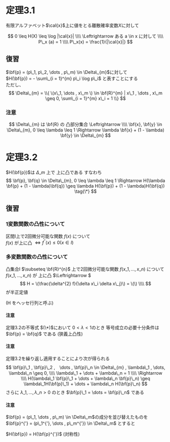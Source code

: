 # 定理3.1
有限アルファベット$\cal{x}$上に値をとる離散確率変数$X$に対して

$$
0 \leq H(X) \leq \log |\cal{x}| \\\\
\Leftrightarrow ある a \in x に対して  \\\\
P\_x (a) = 1  \\\\
P\_x(x) = \frac{1}{|\cal{x}|}
$$

## 復習
$\bf{p} = (p\_1, p\_2, \dots , p\_m) \in \Delta\_{m}$に対して  
$H(\bf{p}) = - \sum\_{i = 1}^{m} p\_i \log p\_i$ と表すことにする  
ただし、
$$
\Delta\_{m} = \\{ \(x\_1, \dots , x\_m \) \in \bf{R}^{m} | x\_1 , \dots , x\_m \geq 0, \sum\_{i = 1}^{m} x\_i = 1 \\}
$$

### 注意
$$
\Delta\_{m} は \bf{R} の 凸部分集合 \Leftrightarrow \\\\
\bf{x}, \bf{y} \in \Delta\_{m}, 0 \leq \lambda \leq 1 \Rightarrow \lambda \bf{x} + (1 - \lambda) \bf{y}
\in \Delta\_{m}
$$

# 定理3.2
$H(\bf{p})$は $\Delta\_{m}$ 上で 上に凸である すなわち
$$
\bf{p}, \bf{q} \in \Delta\_{m}, 0 \leq \lambda \leq 1 \Rightarrow 
H(\lambda \bf{p} + (1 - \lambda)\bf{q}) \geq \lambda H(\bf{p}) + (1 - \lambda)H(\bf{q}) \tag{\*}
$$

## 復習
### 1変数関数の凸性について
区間I上で2回微分可能な関数 $f(x)$ について  
$f(x)$ が上に凸 $\Leftrightarrow f^{''}(x) \leq 0 (x \in I)$

### 多変数関数の凸性について
凸集合I $\subseteq \bf{R}^{n}$ 上で2回微分可能な関数 $f(x\_1, \dots , x\_n)$ について  
$f(x\_1, \dots , x\_n)$ が 上に凸 $\Leftrightarrow $
$$
H = \(\frac{\delta^{2} f}{\delta x\_i \delta x\_j}\) = \(\) \\\\
$$
が半正定値

(H をヘッセ行列と呼ぶ)

#### 注意
定理3.2の不等式 $(\*)$において  $0 < \lambda < 1$のとき
等号成立の必要十分条件は $\bf{p} = \bf{q}$ である (狭義上凸性)

#### 注意
定理3.2を繰り返し適用することにより次が得られる
$$
\bf{p}\_1 , \bf{p}\_2 ,　\dots , \bf{p}\_n \in \Delta\_{m} , 
\lambda\_1 , \dots, \lambda\_n \geq 0,  \\\\
\lambda\_1 + \dots + \lambda\_n = 1 
\\\\
\Rightarrow \\\\
H(\lambda\_1 \bf{p}\_1 + \dots + \lambda\_n \bf{p}\_n) \geq \lambda\_1H(\bf{p}\_1) + \dots + \lambda\_n H(\bf{p}\_n)
$$
さらに $\lambda\_1, \dots , \lambda\_n > 0$ のとき $\bf{p}\_1 = \dots = \bf{p}\_n$ である

#### 注意
$\bf{p} = (p\_1, \dots , p\_m) \in \Delta\_m$の成分を並び替えたものを
$\bf{p}^{'} = (p\_1^{'}, \dots , p\_m^{'}) \in \Delta\_m$ とすると  

$H(\bf{p}) = H(\bf{p}^{'})$ (対称性)


